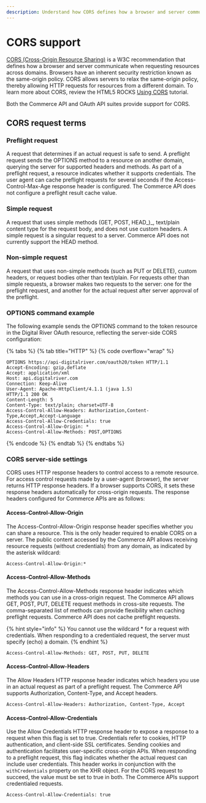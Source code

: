 ```yaml
---
description: Understand how CORS defines how a browser and server communicate.
---
```


# CORS support

[CORS (Cross-Origin Resource Sharing)](https://www.w3.org/TR/cors/) is a W3C recommendation that defines how a browser and server communicate when requesting resources across domains. Browsers have an inherent security restriction known as the same-origin policy. CORS allows servers to relax the same-origin policy, thereby allowing HTTP requests for resources from a different domain. To learn more about CORS, review the HTML5 ROCKS [Using CORS](https://www.w3.org/TR/cors/) tutorial.

Both the Commerce API and OAuth API suites provide support for CORS.

## CORS request terms

### Preflight request

A request that determines if an actual request is safe to send. A preflight request sends the OPTIONS method to a resource on another domain, querying the server for supported headers and methods. As part of a preflight request, a resource indicates whether it supports credentials. The user agent can cache preflight requests for several seconds if the Access-Control-Max-Age response header is configured. The Commerce API does not configure a preflight result cache value.

### Simple request

A request that uses simple methods (GET, POST, HEAD_)_, text/plain content type for the request body, and does not use custom headers. A simple request is a singular request to a server. Commerce API does not currently support the HEAD method.

### Non-simple request

A request that uses non-simple methods (such as PUT or DELETE), custom headers, or request bodies other than text/plain. For requests other than simple requests, a browser makes two requests to the server: one for the preflight request, and another for the actual request after server approval of the preflight.

### OPTIONS command example

The following example sends the OPTIONS command to the token resource in the Digital River OAuth resource, reflecting the server-side CORS configuration:

{% tabs %}
{% tab title="HTTP" %}
{% code overflow="wrap" %}
```http
OPTIONS https://api-digitalriver.com/oauth20/token HTTP/1.1 
Accept-Encoding: gzip,deflate 
Accept: application/xml 
Host: api.digitalriver.com 
Connection: Keep-Alive 
User-Agent: Apache-HttpClient/4.1.1 (java 1.5)  
HTTP/1.1 200 OK 
Content-Length: 5 
Content-Type: text/plain; charset=UTF-8 
Access-Control-Allow-Headers: Authorization,Content-Type,Accept,Accept-Language 
Access-Control-Allow-Credentials: true 
Access-Control-Allow-Origin: * 
Access-Control-Allow-Methods: POST,OPTIONS
```
{% endcode %}
{% endtab %}
{% endtabs %}

### CORS server-side settings

CORS uses HTTP response headers to control access to a remote resource. For access control requests made by a user-agent (browser), the server returns HTTP response headers. If a browser supports CORS, it sets these response headers automatically for cross-origin requests. The response headers configured for Commerce APIs are as follows:

#### Access-Control-Allow-Origin

The Access-Control-Allow-Origin response header specifies whether you can share a resource. This is the only header required to enable CORS on a server. The public content accessed by the Commerce API allows receiving resource requests (without credentials) from any domain, as indicated by the asterisk wildcard:

`Access-Control-Allow-Origin:*`

#### Access-Control-Allow-Methods

The Access-Control-Allow-Methods response header indicates which methods you can use in a cross-origin request. The Commerce API allows GET, POST, PUT, DELETE request methods in cross-site requests. The comma-separated list of methods can provide flexibility when caching preflight requests. Commerce API does not cache preflight requests.

{% hint style="info" %}
You cannot use the wildcard \* for a request with credentials. When responding to a credentialed request, the server must specify (echo) a domain.
{% endhint %}

`Access-Control-Allow-Methods: GET, POST, PUT, DELETE`

#### Access-Control-Allow-Headers

The Allow Headers HTTP response header indicates which headers you use in an actual request as part of a preflight request. The Commerce API supports Authorization, Content-Type, and Accept headers.

`Access-Control-Allow-Headers: Authorization, Content-Type, Accept`

#### Access-Control-Allow-Credentials

Use the Allow Credentials HTTP response header to expose a response to a request when this flag is set to true. Credentials refer to cookies, HTTP authentication, and client-side SSL certificates. Sending cookies and authentication facilitates user-specific cross-origin APIs. When responding to a preflight request, this flag indicates whether the actual request can include user credentials. This header works in conjunction with the `withCredentials` property on the XHR object. For the CORS request to succeed, the value must be set to true in both. The Commerce APIs support credentialed requests.

`Access-Control-Allow-Credentials: true`
